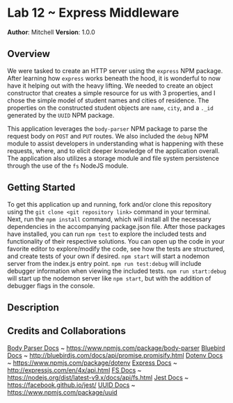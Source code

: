 # Lab 12 ~ Express Middleware

**Author**: Mitchell
**Version**: 1.0.0

## Overview
We were tasked to create an HTTP server using the `express` NPM package. After learning how `express` works beneath the hood, it is wonderful to now have it helping out with the heavy lifting. We needed to create an object constructor that creates a simple resource for us with 3 properties, and I chose the simple model of student names and cities of residence. The properties on the constructed student objects are `name`, `city`, and a `._id` generated by the `UUID` NPM package. 

This application leverages the `body-parser` NPM package to parse the request body on `POST` and `PUT` routes. We also included the `debug` NPM module to assist developers in understanding what is happening with these requests, where, and to elicit deeper knowledge of the application overall. The application also utilizes a storage module and file system persistence through the use of the `fs` NodeJS module.

## Getting Started
To get this application up and running, fork and/or clone this repository using the `git clone <git repository link>` command in your terminal. Next, run the `npm install` command, which will install all the necessary dependencies in the accompanying package.json file. After those packages have installed, you can run `npm test` to explore the included tests and functionality of their respective solutions. You can open up the code in your favorite editor to explore/modify the code, see how the tests are structured, and create tests of your own if desired. `npm start` will start a nodemon server from the index.js entry point. `npm run test:debug` will include debugger information when viewing the included tests. `npm run start:debug` will start up the nodemon server like `npm start`, but with the addition of debugger flags in the console.

## Description


## Credits and Collaborations
[Body Parser Docs](https://www.npmjs.com/package/body-parser) ~ https://www.npmjs.com/package/body-parser
[Bluebird Docs](http://bluebirdjs.com/docs/api/promise.promisify.html) ~ http://bluebirdjs.com/docs/api/promise.promisify.html
[Dotenv Docs](https://www.npmjs.com/package/dotenv) ~ https://www.npmjs.com/package/dotenv
[Express Docs](http://expressjs.com/en/4x/api.html) ~ http://expressjs.com/en/4x/api.html
[FS Docs](https://nodejs.org/dist/latest-v9.x/docs/api/fs.html) ~ https://nodejs.org/dist/latest-v9.x/docs/api/fs.html
[Jest Docs](https://facebook.github.io/jest/) ~ https://facebook.github.io/jest/
[UUID Docs](https://www.npmjs.com/package/uuid) ~ https://www.npmjs.com/package/uuid